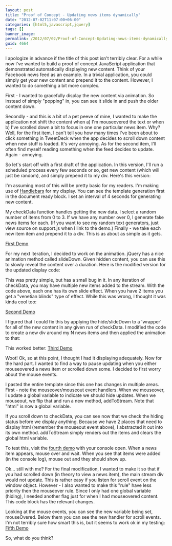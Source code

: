 ```yaml
---
layout: post
title: "Proof of Concept - Updating news items dynamically"
date: "2012-07-02T11:07:00+06:00"
categories: [html5,javascript,jquery]
tags: []
banner_image: 
permalink: /2012/07/02/Proof-of-Concept-Updating-news-items-dynamically
guid: 4664
---
```


I apologize in advance if the title of this post isn't terribly clear. For a while now I've wanted to build a proof of concept JavaScript application that demonstrated automatically displaying new content. Think of your Facebook news feed as an example.  In a trivial application, you could simply get your new content and prepend it to the content. However, I wanted to do something a bit more complex.
<!--more-->
First - I wanted to gracefully display the new content via animation. So instead of simply "popping" in, you can see it slide in and push the older content down. 

Secondly - and this is a bit of a pet peeve of mine, I wanted to make the application not shift the content when a) I'm mouseovered the text or when b) I've scrolled down a bit to focus in one one particular news item. Why? Well, for the first item, I can't tell you how many times I've been about to click something in TweetDeck when the app decides to scroll down content when new stuff is loaded. It's very annoying. As for the second item, I'll often find myself reading something when the feed decides to update. Again - annoying. 

So let's start off with a first draft of the application. In this version, I'll run a scheduled process every few seconds or so, get new content (which will just be random), and simply prepend it to my div. Here's this version:

<script src="https://gist.github.com/3033537.js?file=gistfile1.html"></script>

I'm assuming most of this will be pretty basic for my readers. I'm making use of <a href="http://www.handlebarsjs.com">Handlebars</a> for my display. You can see the template generation first in the document ready block. I set an interval of 4 seconds for generating new content. 

My checkData function handles getting the new data. I select a random number of items from 0 to 3. If we have any number over 0, I generate fake news items for each. (If you want to see my random text generators, just view source on support.js when I link to the demo.) Finally - we take each new item item and prepend it to a div. This is as about as simple as it gets. 

<a href="http://www.raymondcamden.com/demos/2012/jul/2/test1.html">First Demo</a>

For my next iteration, I decided to work on the animation. jQuery has a nice animation method called slideDown. Given hidden content, you can use this to slowly reveal the content over a duration. Here is the modified version for the updated display code:

<script src="https://gist.github.com/3033555.js?file=gistfile1.js"></script>

This was pretty simple, but has a small bug in it. In any iteration of checkData, you may have multiple new items added to the stream. With the code above, each one has its own slide effect. When you have 2 items you get a "venetian blinds" type of effect. While this was wrong, I thought it was kinda cool too:

<a href="http://www.raymondcamden.com/demos/2012/jul/2/test2.html">Second Demo</a>

I figured that I could fix this by applying the hide/slideDown to a 'wrapper' for all of the new content in any given run of checkData. I modified the code to create a new div around my N news items and then applied the animation to that:

<script src="https://gist.github.com/3033574.js?file=gistfile1.js"></script>

This worked better: <a href="http://www.raymondcamden.com/demos/2012/jul/2/test3.html">Third Demo</a>

Woot! Ok, so at this point, I thought I had it displaying adequately. Now for the hard part. I wanted to find a way to pause updating when you either mouseovered a news item or scrolled down some. I decided to first worry about the mouse events.

<script src="https://gist.github.com/3033597.js?file=gistfile1.html"></script>

I pasted the entire template since this one has changes in multiple areas. First - note the mouseover/mouseout event handlers. When we mouseover, I update a global variable to indicate we should hide updates. When we mouseout, we flip that and run a new method, addToStream. Note that "html" is now a global variable.

If you scroll down to checkData, you can see now that we check the hiding status before we display anything. Because we have 2 places that need to display html (remember the mouseout event above), I abstracted it out into its own method. addToStream simply renders out the items and clears the global html variable.

To test this, visit the <a href="http://www.raymondcamden.com/demos/2012/jul/2/test4.html">fourth demo</a> with your console open. When a news item appears, mouse over and wait. When you see that items were added (in the console log), mouse out and they should show up.

Ok... still with me? For the final modification, I wanted to make it so that if you had scrolled down (in theory to view a news item), the main stream div would not update. This is rather easy if you listen for scroll event on the window object. However - I also wanted to make this "rule" have less priority then the mouseover rule. Since I only had one global variable (hiding), I needed another flag just for when I had mouseovered content. This code block has the relevant changes.

<script src="https://gist.github.com/3033649.js?file=gistfile1.js"></script>

Looking at the mouse events, you can see the new variable being set, mouseOvered. Below them you can see the new handler for scroll events. I'm not terribly sure how smart this is, but it seems to work ok in my testing: <a href="http://www.raymondcamden.com/demos/2012/jul/2/test5.html">Fifth Demo</a>

So, what do you think?